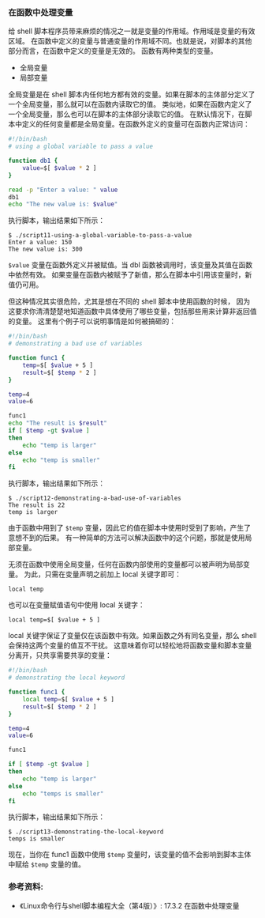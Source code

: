 ### 在函数中处理变量

给 shell 脚本程序员带来麻烦的情况之一就是变量的作用域。作用域是变量的有效区域。
在函数中定义的变量与普通变量的作用域不同。也就是说，对脚本的其他部分而言，在函数中定义的变量是无效的。
函数有两种类型的变量。
- 全局变量
- 局部变量

全局变量是在 shell 脚本内任何地方都有效的变量。如果在脚本的主体部分定义了一个全局变量，那么就可以在函数内读取它的值。
类似地，如果在函数内定义了一个全局变量，那么也可以在脚本的主体部分读取它的值。
在默认情况下，在脚本中定义的任何变量都是全局变量。在函数外定义的变量可在函数内正常访问：

```bash
#!/bin/bash
# using a global variable to pass a value

function db1 {
	value=$[ $value * 2 ]
}

read -p "Enter a value: " value
db1
echo "The new value is: $value"
```

执行脚本，输出结果如下所示：

```
$ ./script11-using-a-global-variable-to-pass-a-value
Enter a value: 150
The new value is: 300
```

`$value` 变量在函数外定义并被赋值。当 dbl 函数被调用时，该变量及其值在函数中依然有效。
如果变量在函数内被赋予了新值，那么在脚本中引用该变量时，新值仍可用。

但这种情况其实很危险，尤其是想在不同的 shell 脚本中使用函数的时候，
因为这要求你清清楚楚地知道函数中具体使用了哪些变量，包括那些用来计算非返回值的变量。
这里有个例子可以说明事情是如何被搞砸的：

```bash
#!/bin/bash
# demonstrating a bad use of variables

function func1 {
	temp=$[ $value + 5 ]
	result=$[ $temp * 2 ]
}

temp=4
value=6

func1
echo "The result is $result"
if [ $temp -gt $value ]
then
	echo "temp is larger"
else
	echo "temp is smaller"
fi
```

执行脚本，输出结果如下所示：

```
$ ./script12-demonstrating-a-bad-use-of-variables
The result is 22
temp is larger
```

由于函数中用到了 `$temp` 变量，因此它的值在脚本中使用时受到了影响，产生了意想不到的后果。
有一种简单的方法可以解决函数中的这个问题，那就是使用局部变量。

无须在函数中使用全局变量，任何在函数内部使用的变量都可以被声明为局部变量。
为此，只需在变量声明之前加上 local 关键字即可：

```
local temp
```

也可以在变量赋值语句中使用 local 关键字：

```
local temp=$[ $value + 5 ]
```

local 关键字保证了变量仅在该函数中有效。如果函数之外有同名变量，那么 shell 会保持这两个变量的值互不干扰。
这意味着你可以轻松地将函数变量和脚本变量分离开，只共享需要共享的变量：

```bash
#!/bin/bash
# demonstrating the local keyword

function func1 {
	local temp=$[ $value + 5 ]
	result=$[ $temp * 2 ]
}

temp=4
value=6

func1

if [ $temp -gt $value ]
then
	echo "temp is larger"
else
	echo "temps is smaller"
fi
```

执行脚本，输出结果如下所示：

```
$ ./script13-demonstrating-the-local-keyword
temps is smaller
```

现在，当你在 func1 函数中使用 `$temp` 变量时，该变量的值不会影响到脚本主体中赋给 `$temp` 变量的值。


### 参考资料:
- 《Linux命令行与shell脚本编程大全（第4版）》: 17.3.2 在函数中处理变量

